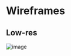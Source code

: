 # Wireframes

## Low-res
![image](https://user-images.githubusercontent.com/124791770/233941581-6b9bd713-c700-45c6-81a2-1e2b62f61459.png)
